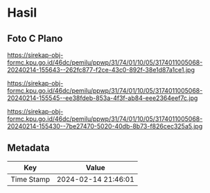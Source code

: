 # Hasil

## Foto C Plano

https://sirekap-obj-formc.kpu.go.id/46dc/pemilu/ppwp/31/74/01/10/05/3174011005068-20240214-155643--262fc877-f2ce-43c0-892f-38e1d87a1ce1.jpg

https://sirekap-obj-formc.kpu.go.id/46dc/pemilu/ppwp/31/74/01/10/05/3174011005068-20240214-155545--ee38fdeb-853a-4f3f-ab84-eee2364eef7c.jpg

https://sirekap-obj-formc.kpu.go.id/46dc/pemilu/ppwp/31/74/01/10/05/3174011005068-20240214-155430--7be27470-5020-40db-8b73-f826cec325a5.jpg


## Metadata

| Key        | Value               |
| ---------- | ------------------- |
| Time Stamp | 2024-02-14 21:46:01 |



